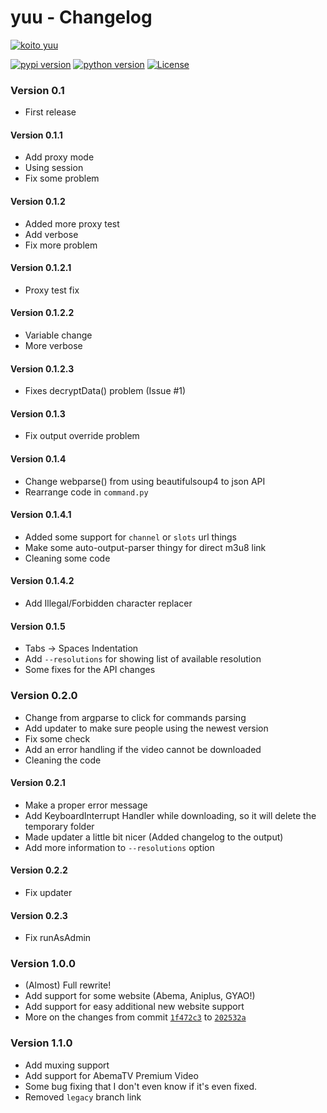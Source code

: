 # yuu - Changelog

[![koito yuu](https://raw.githubusercontent.com/noaione/cdn/gh-pages/i/fzpt7mt.jpg)](https://anilist.co/character/123528/Yuu-Koito)

[![pypi version](https://img.shields.io/pypi/v/yuu.svg?style=for-the-badge)](https://pypi.org/project/yuu/) [![python version](https://img.shields.io/pypi/pyversions/yuu.svg?style=for-the-badge)](#) [![License](https://img.shields.io/github/license/noaione/yuu.svg?style=for-the-badge)](https://github.com/noaione/yuu/blob/master/LICENSE)

### Version 0.1
- First release

#### Version 0.1.1
- Add proxy mode
- Using session
- Fix some problem

#### Version 0.1.2
- Added more proxy test
- Add verbose
- Fix more problem

#### Version 0.1.2.1
- Proxy test fix

#### Version 0.1.2.2
- Variable change
- More verbose

#### Version 0.1.2.3
- Fixes decryptData() problem (Issue #1)

#### Version 0.1.3
- Fix output override problem

#### Version 0.1.4
- Change webparse() from using beautifulsoup4 to json API
- Rearrange code in `command.py`

#### Version 0.1.4.1
- Added some support for `channel` or `slots` url things
- Make some auto-output-parser thingy for direct m3u8 link
- Cleaning some code

#### Version 0.1.4.2
- Add Illegal/Forbidden character replacer

#### Version 0.1.5
- Tabs -> Spaces Indentation
- Add `--resolutions` for showing list of available resolution
- Some fixes for the API changes

### Version 0.2.0
- Change from argparse to click for commands parsing
- Add updater to make sure people using the newest version
- Fix some check
- Add an error handling if the video cannot be downloaded
- Cleaning the code

#### Version 0.2.1
- Make a proper error message
- Add KeyboardInterrupt Handler while downloading, so it will delete the temporary folder
- Made updater a little bit nicer (Added changelog to the output)
- Add more information to `--resolutions` option

#### Version 0.2.2
- Fix updater

#### Version 0.2.3
- Fix runAsAdmin

### Version 1.0.0
- (Almost) Full rewrite!
- Add support for some website (Abema, Aniplus, GYAO!)
- Add support for easy additional new website support
- More on the changes from commit [`1f472c3`](https://github.com/noaione/yuu/commit/1f472c306e71af4ca5ee6c68d84fb296a347615a) to [`202532a`](https://github.com/noaione/yuu/commit/202532ad767306dd4096c6c5a9114c10f04def1a)

### Version 1.1.0
- Add muxing support
- Add support for AbemaTV Premium Video
- Some bug fixing that I don't even know if it's even fixed.
- Removed `legacy` branch link
